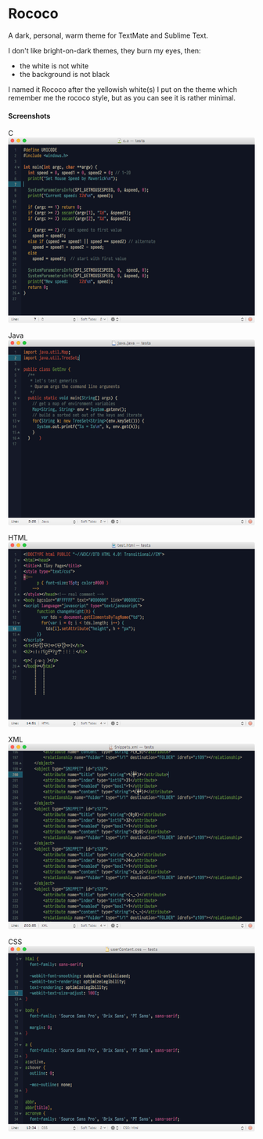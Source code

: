# Rococo

A dark, personal, warm theme for TextMate and Sublime Text.

I don't like bright-on-dark themes, they burn my eyes, then:

* the white is not white
* the background is not black

I named it Rococo after the yellowish white(s) I put on the theme which remember me the rococo style, but as you can see it is rather minimal.


#### Screenshots

C
![C](screenshots/screeshot-2.png)

Java
![Java](screenshots/screeshot-3.png)

HTML
![HTML](screenshots/screeshot-1.png)

XML
![XML](screenshots/screeshot-4.png)

CSS
![CSS](screenshots/screeshot-5.png)





